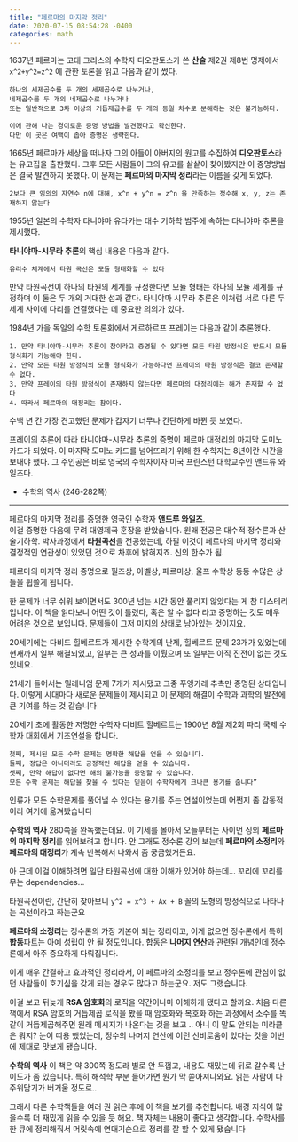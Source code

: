```yaml
---
title: "페르마의 마지막 정리"
date: 2020-07-15 08:54:28 -0400
categories: math
---
```



1637년 페르마는 고대 그리스의 수학자 디오판토스가 쓴 <strong>산술</strong> 제2권 제8번 명제에서 `x^2+y^2=z^2` 에 관한 토론을 읽고 다음과 같이 썼다.

```
하나의 세제곱수를 두 개의 세제곱수로 나누거나, 
네제곱수를 두 개의 네제곱수로 나누거나 
또는 일반적으로 3차 이상의 거듭제곱수를 두 개의 동일 차수로 분해하는 것은 불가능하다. 

이에 관해 나는 경이로운 증명 방법을 발견했다고 확신한다. 
다만 이 곳은 여백이 좁아 증명은 생략한다.
```


1665년 페르마가 세상을 떠나자 그의 아들이 아버지의 원고를 수집하여 <strong>디오판토스</strong>라는 유고집을 출판했다. 그후 모든 사람들이 그의 유고를 샅샅이 찾아봤지만 이 증명방법은 결국 발견하지 못했다. 이 문제는 <strong>페르마의 마지막 정리</strong>라는 이름을 갖게 되었다.

```2보다 큰 임의의 자연수 n에 대해, x^n + y^n = z^n 을 만족하는 정수해 x, y, z는 존재하지 않는다```

1955년 일본의 수학자 타니야마 유타카는 대수 기하학 범주에 속하는 타니야마 추론을 제시했다.
 
 <strong>타니야마-시무라 추론</strong>의 핵심 내용은 다음과 같다. 

`유리수 체계에서 타원 곡선은 모듈 형태화할 수 있다`
  
만약 타원곡선이 하나의 타원의 세계를 규정한다면 모듈 형태는 하나의 모듈 세계를 규정하며 이 둘은 두 개의 거대한 섬과 같다. 타니야마 시무라 추론은 이처럼 서로 다른 두 세계 사이에 다리를 연결했다는 데 중요한 의의가 있다.

1984년 가을 독일의 수학 토론회에서 게르하르프 프레이는 다음과 같이 추론했다.

```
1. 만약 타니야마-시무라 추론이 참이라고 증명될 수 있다면 모든 타원 방정식은 반드시 모듈 형식화가 가능해야 한다.
2. 만약 모든 타원 방정식의 모듈 형식화가 가능하다면 프레이의 타원 방정식은 결코 존재할 수 없다.
3. 만약 프레이의 타원 방정식이 존재하지 않는다면 페르마의 대정리에는 해가 존재할 수 없다
4. 따라서 페르마의 대정리는 참이다.
```

수백 년 간 가장 견고했던 문제가 갑자기 너무나 간단하게 바뀐 듯 보였다. 

프레이의 추론에 따라 타니야마-시무라 추론의 증명이 페르마 대정리의 마지막 도미노카드가 되었다. 이 마지막 도미노 카드를 넘어뜨리기 위해 한 수학자는 8년이란 시간을 보내야 했다. 그 주인공은 바로 영국의 수학자이자 미국 프린스턴 대학교수인 앤드류 와일즈다.


- 수학의 역사 (246-282쪽)

------------------------




페르마의 마지막 정리를 증명한 영국인 수학자 <strong>앤드루 와일즈</strong>.  
이걸 증명한 다음에 무려 대영제국 훈장을 받았습니다. 원래 전공은 대수적 정수론과 산술기하학. 박사과정에서 <strong>타원곡선</strong>을 전공했는데, 하필 이것이 페르마의 마지막 정리와 결정적인 연관성이 있었던 것으로 차후에 밝혀지죠. 신의 한수가 됨.

페르마의 마지막 정리 증명으로 필즈상, 아벨상, 페르마상, 울프 수학상 등등 수많은 상들을 휩쓸게 됩니다.

한 문제가 너무 쉬워 보이면서도 300년 넘는 시간 동안 풀리지 않았다는 게 참 미스테리입니다. 이 책을 읽다보니 어떤 것이 틀렸다, 혹은 알 수 없다 라고 증명하는 것도 매우 어려운 것으로 보입니다. 문제들이 그저 미지의 상태로 남아있는 것이지요.

20세기에는 다비드 힐베르트가 제시한 수학계의 난제, 힐베르트 문제 23개가 있었는데 현재까지 일부 해결되었고, 일부는 큰 성과를 이뤘으며 또 일부는 아직 진전이 없는 것도 있네요.

21세기 들어서는 밀레니엄 문제 7개가 제시됐고 그중 푸앵카레 추측만 증명된 상태입니다. 이렇게 시대마다 새로운 문제들이 제시되고 이 문제의 해결이 수학과 과학의 발전에 큰 기여를 하는 것 같습니다

20세기 초에 활동한 저명한 수학자 다비트 힐베르트는 1900년 8월 제2회 파리 국제 수학자 대회에서 기조연설을 합니다.

```
첫째, 제시된 모든 수학 문제는 명확한 해답을 얻을 수 있습니다.
둘째, 정답은 아니더라도 긍정적인 해답을 얻을 수 있습니다.
셋째, 만약 해답이 없다면 해의 불가능을 증명할 수 있습니다.
모든 수학 문제는 해답을 찾을 수 있다는 믿음이 수학자에게 크나큰 용기를 줍니다”
```

인류가 모든 수학문제를 풀어낼 수 있다는 용기를 주는 연설이었는데 어쩐지 좀 감동적이라 여기에 옮겨봤습니다


 <strong>수학의 역사</strong> 280쪽을 완독했는데요. 이 기세를 몰아서 오늘부터는 사이먼 싱의 <strong>페르마의 마지막 정리</strong>를 읽어보려고 합니다. 
안 그래도 정수론 강의 보는데 <strong>페르마의 소정리</strong>와 <strong>페르마의 대정리</strong>가 계속 반복해서 나와서 좀 궁금했거든요.

아 근데 이걸 이해하려면 일단 타원곡선에 대한 이해가 있어야 하는데... 꼬리에 꼬리를 무는 dependencies…

타원곡선이란, 간단히 찾아보니 `y^2 = x^3 + Ax + B` 꼴의 도형의 방정식으로 나타나는 곡선이라고 하는군요


<strong>페르마의 소정리</strong>는 정수론의 가장 기본이 되는 정리이고, 이게 없으면 정수론에서 특히 <strong>합동</strong>파트는 아예 성립이 안 될 정도입니다. 
합동은 <strong>나머지 연산</strong>과 관련된 개념인데 정수론에서 아주 중요하게 다뤄집니다. 

이게 매우 간결하고 효과적인 정리라서, 이 페르마의 소정리를 보고 정수론에 관심이 없던 사람들이 호기심을 갖게 되는 경우도 많다고 하는군요. 저도 그랬습니다. 

이걸 보고 뒤늦게 <strong>RSA 암호화</strong>의 로직을 약간이나마 이해하게 됐다고 할까요. 
처음 다른 책에서 RSA 암호의 거듭제곱 로직을 봤을 때 암호화와 복호화 하는 과정에서 소수를 똑같이 거듭제곱해주면 원래 메시지가 나온다는 것을 보고 .. 
아니 이 말도 안되는 미라클은 뭐지? 눈이 띠용 했었는데, 정수의 나머지 연산에 이런 신비로움이 있다는 것을 이번에 제대로 맛보게 됐습니다.

<strong>수학의 역사</strong> 이 책은 약 300쪽 정도라 별로 안 두껍고, 내용도 재밌는데 뒤로 갈수록 난이도가 좀 있습니다. 특히 해석학 부분 들어가면 뭔가 막 쏟아져나와요. 
읽는 사람이 다 주워담기가 버거울 정도로..

그래서 다른 수학책들을 여러 권 읽은 후에 이 책을 보기를 추천합니다. 배경 지식이 많을수록 더 재밌게 읽을 수 있을 듯 해요. 
책 자체는 내용이 좋다고 생각합니다. 수학사를 한 큐에 정리해줘서 머릿속에 연대기순으로 정리를 잘 할 수 있게 됐습니다